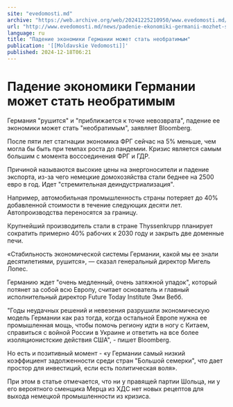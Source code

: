 ```yaml
---
site: "evedomosti.md"
archive: "https://web.archive.org/web/20241225210950/www.evedomosti.md/news/padenie-ekonomiki-germanii-mozhet-stat-neobratimym"
url: "http://www.evedomosti.md/news/padenie-ekonomiki-germanii-mozhet-stat-neobratimym"
language: ru
title: "Падение экономики Германии может стать необратимым"
publication: '[[Moldavskie Vedomosti]]'
published: 2024-12-18T06:21
---
```


# Падение экономики Германии может стать необратимым

Германия "рушится" и "приближается к точке невозврата", падение ее экономики может стать "необратимым", заявляет Bloomberg.

После пяти лет стагнации экономика ФРГ сейчас на 5% меньше, чем могла бы быть при темпах роста до пандемии. Кризис является самым большим с момента воссоединения ФРГ и ГДР.

Причиной называются высокие цены на энергоносители и падение экспорта, из-за чего немецкие домохозяйства стали беднее на 2500 евро в год. Идет "стремительная деиндустриализация".

Например, автомобильная промышленность страны потеряет до 40% добавленной стоимости в течение следующих десяти лет. Автопроизводства переносятся за границу.

Крупнейший производитель стали в стране Thyssenkrupp планирует сократить примерно 40% рабочих к 2030 году и закрыть две доменные печи.

«Стабильность экономической системы Германии, какой мы ее знали десятилетиями, рушится», — сказал генеральный директор Мигель Лопес.

Германию ждет "очень медленный, очень затяжной упадок", который потянет за собой всю Европу, считает основатель и главный исполнительный директор Future Today Institute Эми Вебб.

"Годы неудачных решений и невезения разрушили экономическую модель Германии как раз тогда, когда остальной Европе нужна ее промышленная мощь, чтобы помочь региону идти в ногу с Китаем, справиться с войной России в Украине и ответить на все более изоляционистские действия США", - пишет Bloomberg.

Но есть и позитивный момент - «у Германии самый низкий коэффициент задолженности среди стран "Большой семерки", что дает простор для инвестиций, если есть политическая воля».

При этом в статье отмечается, что ни у правящей партии Шольца, ни у его вероятного сменщика Мерца из ХДС нет новых рецептов для выхода немецкой промышленности из кризиса.